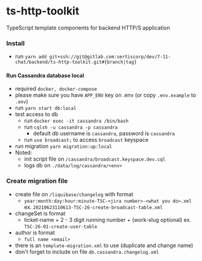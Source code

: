 # ts-http-toolkit

TypeScript template components for backend HTTP/S application

### Install
  * run `yarn add git+ssh://git@gitlab.com:sertiscorp/dev/7-11-chat/backend/ts-http-toolkit.git#{branch|tag}`
#### Run Cassandra database local
  * required `docker, docker-compose`
  * please make sure you have `APP_ENV` key on .env (or copy `.env.example` to `.env`)
  * run `yarn start db:local`
  * test access to db
    * run `docker exec -it cassandra /bin/bash`
    * run `cqlsh -u cassandra -p cassandra`
      * default db username is `cassandra`, password is `cassandra`
    * run `use broadcast;` to access `broadcast` keyspace
  * run migration `yarn migration:up:local`
  * Noted:
    * init script file on `/cassandra/broadcast.keyspace.dev.cql`
    * logs db on `./data/log/cassandra/<env>`

### Create migration file
  * create file on `/liquibase/changelog` with format
    * `year:month:day:hour:minute-TSC-<jira number>-<what you do>.xml` ex. `20210623110613-TSC-26-create-broadcast-table.xml`
  * changeSet is format
    *  ticket-name + 2 - 3 digit running number + (work-slug optional) ex. `TSC-26-01-create-user-table`
  * author is format
    * `full name <email>`  
  * there is an `template-migration.xml` to use (duplicate and change name)
  * don't forget to include on file `db.cassandra.changelog.xml`